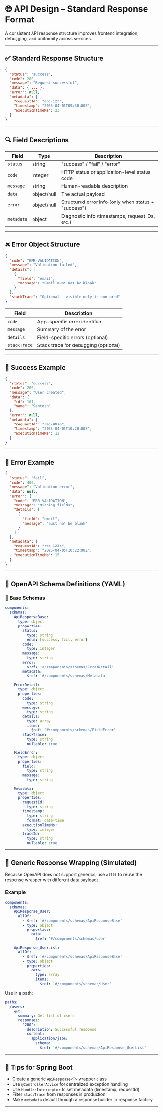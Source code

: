 # 🌐 API Design – Standard Response Format

A consistent API response structure improves frontend integration, debugging, and uniformity across services.

---

## ✅ Standard Response Structure

```json
{
  "status": "success",
  "code": 200,
  "message": "Request successful",
  "data": { ... },
  "error": null,
  "metadata": {
    "requestId": "abc-123",
    "timestamp": "2025-04-05T09:30:00Z",
    "executionTimeMs": 23
  }
}
```

---

## 🔍 Field Descriptions

| Field       | Type        | Description                                                  |
|-------------|-------------|--------------------------------------------------------------|
| `status`    | string      | "success" / "fail" / "error"                           |
| `code`      | integer     | HTTP status or application-level status code                 |
| `message`   | string      | Human-readable description                                   |
| `data`      | object/null | The actual payload                                           |
| `error`     | object/null | Structured error info (only when status ≠ "success")         |
| `metadata`  | object      | Diagnostic info (timestamps, request IDs, etc.)              |

---

## ❌ Error Object Structure

```json
{
  "code": "ERR-VALIDATION",
  "message": "Validation failed",
  "details": [
    {
      "field": "email",
      "message": "Email must not be blank"
    }
  ],
  "stackTrace": "Optional - visible only in non-prod"
}
```

| Field        | Description                              |
|--------------|------------------------------------------|
| `code`       | App-specific error identifier            |
| `message`    | Summary of the error                     |
| `details`    | Field-specific errors (optional)         |
| `stackTrace` | Stack trace for debugging (optional)     |

---

## 🧪 Success Example

```json
{
  "status": "success",
  "code": 200,
  "message": "User created",
  "data": {
    "id": 101,
    "name": "Santosh"
  },
  "error": null,
  "metadata": {
    "requestId": "req-9876",
    "timestamp": "2025-04-05T10:20:00Z",
    "executionTimeMs": 12
  }
}
```

---

## 🧨 Error Example

```json
{
  "status": "fail",
  "code": 400,
  "message": "Validation error",
  "data": null,
  "error": {
    "code": "ERR-VALIDATION",
    "message": "Missing fields",
    "details": [
      {
        "field": "email",
        "message": "must not be blank"
      }
    ]
  },
  "metadata": {
    "requestId": "req-1234",
    "timestamp": "2025-04-05T10:22:00Z",
    "executionTimeMs": 15
  }
}
```

---

## 📘 OpenAPI Schema Definitions (YAML)

### 🔧 Base Schemas

```yaml
components:
  schemas:
    ApiResponseBase:
      type: object
      properties:
        status:
          type: string
          enum: [success, fail, error]
        code:
          type: integer
        message:
          type: string
        error:
          $ref: '#/components/schemas/ErrorDetail'
        metadata:
          $ref: '#/components/schemas/Metadata'

    ErrorDetail:
      type: object
      properties:
        code:
          type: string
        message:
          type: string
        details:
          type: array
          items:
            $ref: '#/components/schemas/FieldError'
        stackTrace:
          type: string
          nullable: true

    FieldError:
      type: object
      properties:
        field:
          type: string
        message:
          type: string

    Metadata:
      type: object
      properties:
        requestId:
          type: string
        timestamp:
          type: string
          format: date-time
        executionTimeMs:
          type: integer
        traceId:
          type: string
          nullable: true
```

---

## 🔀 Generic Response Wrapping (Simulated)

Because OpenAPI does not support generics, use `allOf` to reuse the response wrapper with different data payloads.

### Example

```yaml
components:
  schemas:
    ApiResponse_User:
      allOf:
        - $ref: '#/components/schemas/ApiResponseBase'
        - type: object
          properties:
            data:
              $ref: '#/components/schemas/User'

    ApiResponse_UserList:
      allOf:
        - $ref: '#/components/schemas/ApiResponseBase'
        - type: object
          properties:
            data:
              type: array
              items:
                $ref: '#/components/schemas/User'
```

Use in a path:

```yaml
paths:
  /users:
    get:
      summary: Get list of users
      responses:
        '200':
          description: Successful response
          content:
            application/json:
              schema:
                $ref: '#/components/schemas/ApiResponse_UserList'
```

---

## 🧐 Tips for Spring Boot

- Create a generic `ApiResponse<T>` wrapper class
- Use `@ControllerAdvice` for centralized exception handling
- Use `HandlerInterceptor` to set metadata (timestamp, requestId)
- Filter `stackTrace` from responses in production
- Make `metadata` default through a response builder or response factory

---

